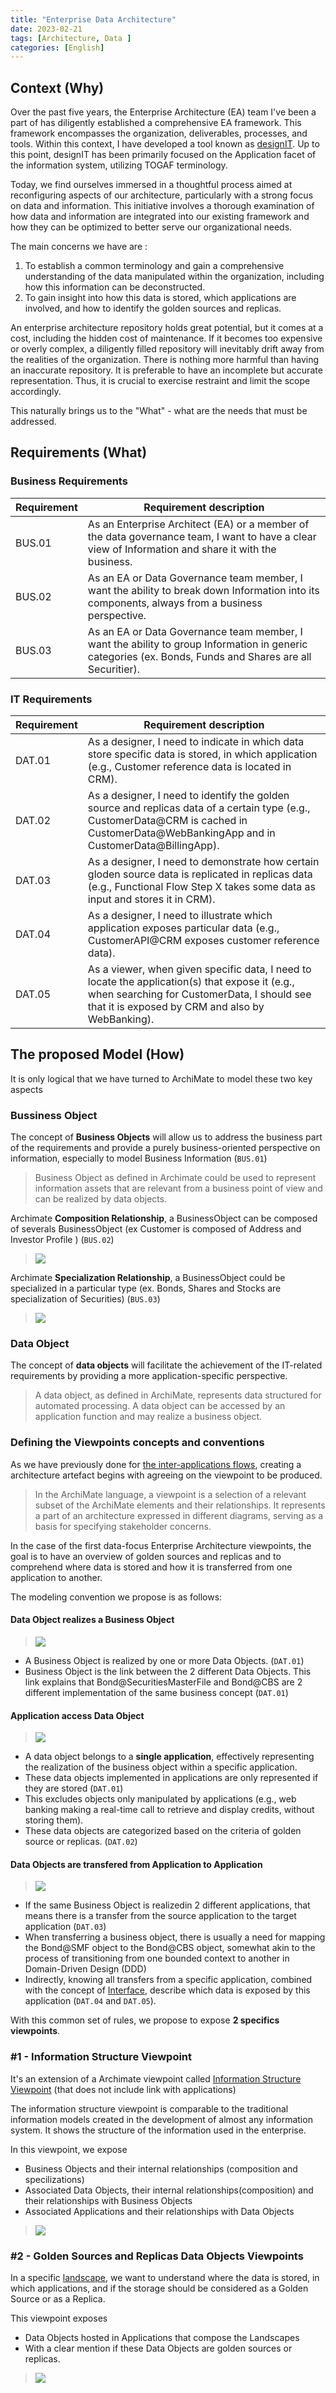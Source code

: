 ```yaml
---
title: "Enterprise Data Architecture"
date: 2023-02-21
tags: [Architecture, Data ]
categories: [English]
---
```


## Context (Why)

Over the past five years, the Enterprise Architecture (EA) team I've been a part of has diligently established a comprehensive EA framework. This framework encompasses the organization, deliverables, processes, and tools. Within this context, I have developed a tool known as [designIT](/ea-design-it). Up to this point, designIT has been primarily focused on the Application facet of the information system, utilizing TOGAF terminology.

Today, we find ourselves immersed in a thoughtful process aimed at reconfiguring aspects of our architecture, particularly with a strong focus on data and information. This initiative involves a thorough examination of how data and information are integrated into our existing framework and how they can be optimized to better serve our organizational needs.


The main concerns we have are :
1. To establish a common terminology and gain a comprehensive understanding of the data manipulated within the organization, including how this information can be deconstructed.
2. To gain insight into how this data is stored, which applications are involved, and how to identify the golden sources and replicas.

An enterprise architecture repository holds great potential, but it comes at a cost, including the hidden cost of maintenance. If it becomes too expensive or overly complex, a diligently filled repository will inevitably drift away from the realities of the organization. There is nothing more harmful than having an inaccurate repository. It is preferable to have an incomplete but accurate representation. Thus, it is crucial to exercise restraint and limit the scope accordingly. 

This naturally brings us to the "What" - what are the needs that must be addressed.

## Requirements (What)

### Business Requirements


| Requirement | Requirement description |
| -------------- | ------------------------ |
| BUS.01 | As an Enterprise Architect (EA) or a member of the data governance team, I want to have a clear view of Information and share it with the business. |
| BUS.02 | As an EA or Data Governance team member, I want the ability to break down Information into its components, always from a business perspective. |
| BUS.03 | As an EA or Data Governance team member, I want the ability to group Information in generic categories (ex. Bonds, Funds and Shares are all Securitier). |


### IT Requirements

|Requirement|Requirement description|
|--------------|------------------------|
| DAT.01 | As a designer, I need to indicate in which data store specific data is stored, in which application (e.g., Customer reference data is located in CRM). |
| DAT.02 | As a designer, I need to identify the golden source and replicas data of a certain type (e.g., CustomerData@CRM is cached in CustomerData@WebBankingApp and in CustomerData@BillingApp). |
| DAT.03 | As a designer, I need to demonstrate how certain gloden source data is replicated in replicas data (e.g., Functional Flow Step X takes some data as input and stores it in CRM). |
| DAT.04 | As a designer, I need to illustrate which application exposes particular data (e.g., CustomerAPI@CRM exposes customer reference data). |
| DAT.05 | As a viewer, when given specific data, I need to locate the application(s) that expose it (e.g., when searching for CustomerData, I should see that it is exposed by CRM and also by WebBanking). |

## The proposed Model (How)


It is only logical that we have turned to ArchiMate to model these two key aspects


### Bussiness Object

The concept of **Business Objects** will allow us to address the business part of the requirements and provide a purely business-oriented perspective on information, especially to model Business Information (`BUS.01`)

> Business Object as defined in Archimate could be used to represent information assets that are relevant from a business point of view and can be realized by data objects.


Archimate **Composition Relationship**, a BusinessObject can be composed of severals BusinessObject (ex Customer is composed of Address and Investor Profile ) (`BUS.02`)


> ![](../../../2023-11-07/composition.png)


Archimate **Specialization Relationship**, a BusinessObject could be specialized in a particular type (ex. Bonds, Shares and Stocks are specialization of Securities) (`BUS.03`)

> ![](../../../2023-11-07/specialization.png)



### Data Object

The concept of **data objects** will facilitate the achievement of the IT-related requirements by providing a more application-specific perspective.

> A data object, as defined in ArchiMate, represents data structured for automated processing. A data object can be accessed by an application function and may realize a business object.

### Defining the Viewpoints concepts and conventions

As we have previously done for [the inter-applications flows](/ea-design-it/metamodel/metamodel-interface/#mapping-with-archimate-specification), creating a architecture artefact begins with agreeing on the viewpoint to be produced.

> In the ArchiMate language, a viewpoint is a selection of a relevant subset of the ArchiMate elements and their relationships. It represents a part of an architecture expressed in different diagrams, serving as a basis for specifying stakeholder concerns.

In the case of the first data-focus Enterprise Architecture viewpoints, the goal is to have an overview of golden sources and replicas and to comprehend where data is stored and how it is transferred from one application to another.

The modeling convention we propose is as follows:

#### Data Object realizes a Business Object

> ![](../../../2023-11-07/do-implements-bo.png)

- A Business Object is realized by one or more Data Objects. (`DAT.01`)
- Business Object is the link between the 2 different Data Objects. This link explains that Bond@SecuritiesMasterFile and Bond@CBS are 2 different implementation of the same business concept (`DAT.01`)

#### Application access Data Object

> ![](../../../2023-11-07/application-access-do.png)

- A data object belongs to a **single application**, effectively representing the realization of the business object within a specific application.
- These data objects implemented in applications are only represented if they are stored (`DAT.01`)
- This excludes objects only manipulated by applications (e.g., web banking making a real-time call to retrieve and display credits, without storing them).
- These data objects are categorized based on the criteria of golden source or replicas. (`DAT.02`)

#### Data Objects are transfered from Application to Application

> ![](../../../2023-11-07/do-transfert-in-applications.png)

- If the same Business Object is realizedin 2 different applications, that means there is a transfer from the source application to the target application (`DAT.03`)
- When transferring a business object, there is usually a need for mapping the Bond@SMF object to the Bond@CBS object, somewhat akin to the process of transitioning from one bounded context to another in Domain-Driven Design (DDD)
- Indirectly, knowing all transfers from a specific application, combined with the concept of [Interface](/ea-design-it/metamodel/metamodel-interface/), describe which data is exposed by this application (`DAT.04` and `DAT.05`).  

With this common set of rules, we propose to expose **2 specifics viewpoints**.

### #1 - Information Structure Viewpoint

It's an extension of a Archimate viewpoint called [Information Structure Viewpoint](https://pubs.opengroup.org/architecture/archimate3-doc/ch-Example-Viewpoints.html#sec-Information-Structure-Viewpoint) (that does not include link with applications)

The information structure viewpoint is comparable to the traditional information models created in the development of almost any information system. It shows the structure of the information used in the enterprise.

In this viewpoint, we expose 
- Business Objects and their internal relationships (composition and specilizations)
- Associated Data Objects, their internal relationships(composition) and their relationships with Business Objects
- Associated Applications and their relationships with Data Objects


> ![](../../../2023-11-07/viepoint-1.png)


### #2 - Golden Sources and Replicas Data Objects Viewpoints

In a specific [landscape](/ea-design-it/metamodel/metamodel-landscape/), we want to understand where the data is stored, in which applications, and if the storage should be considered as a Golden Source or as a Replica.

This viewpoint exposes 
- Data Objects hosted in Applications that compose the Landscapes
- With a clear mention if these Data Objects are golden sources or replicas. 

> ![](../../../2023-11-07/viepoint-2.png)
